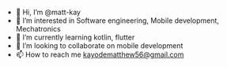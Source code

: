 - 👋 Hi, I’m @matt-kay
- 👀 I’m interested in Software engineering, Mobile development, Mechatronics
- 🌱 I’m currently learning kotlin, flutter
- 💞️ I’m looking to collaborate on mobile development
- 📫 How to reach me kayodematthew56@gmail.com

<!---
matt-kay/matt-kay is a ✨ special ✨ repository because its `README.md` (this file) appears on your GitHub profile.
You can click the Preview link to take a look at your changes.
--->
